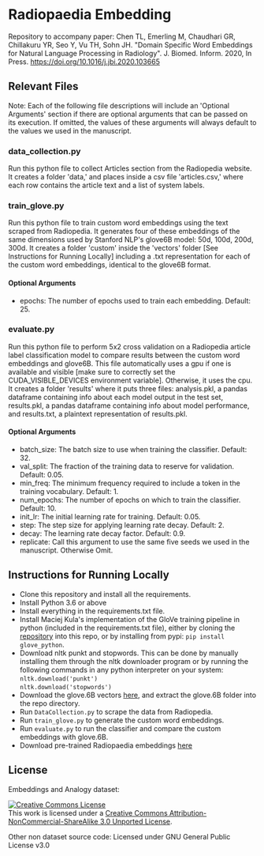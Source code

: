 # Radiopaedia Embedding
Repository to accompany paper: Chen TL, Emerling M, Chaudhari GR, Chillakuru YR, Seo Y, Vu TH, Sohn JH. "Domain Specific Word Embeddings for Natural Language Processing in Radiology". J. Biomed. Inform. 2020, In Press. https://doi.org/10.1016/j.jbi.2020.103665

## Relevant Files
Note: Each of the following file descriptions will include an 'Optional Arguments' section if there are optional arguments that can be passed on its execution. If omitted, the values of these arguments will always default to the values we used in the manuscript.

### data_collection.py
Run this python file to collect Articles section from the Radiopedia website. It creates a folder 'data,' and places inside a csv file 'articles.csv,' where each row contains the article text and a list of system labels.

### train_glove.py
Run this python file to train custom word embeddings using the text scraped from Radiopedia. It generates four of these embeddings of the same dimensions used by Stanford NLP's glove6B model: 50d, 100d, 200d, 300d. It creates a folder 'custom' inside the 'vectors' folder [See Instructions for Running Locally] including a .txt representation for each of the custom word embeddings, identical to the glove6B format.

#### Optional Arguments
* epochs: The number of epochs used to train each embedding. Default: 25.

### evaluate.py
Run this python file to perform 5x2 cross validation on a Radiopedia article label classification model to compare results between the custom word embeddings and glove6B. This file automatically uses a gpu if one is available and visible [make sure to correctly set the CUDA_VISIBLE_DEVICES environment variable]. Otherwise, it uses the cpu. It creates a folder 'results' where it puts three files: analysis.pkl, a pandas dataframe containing info about each model output in the test set, results.pkl, a pandas dataframe containing info about model performance, and results.txt, a plaintext representation of results.pkl.

#### Optional Arguments
* batch_size: The batch size to use when training the classifier. Default: 32.
* val_split: The fraction of the training data to reserve for validation. Default: 0.05.
* min_freq: The minimum frequency required to include a token in the training vocabulary. Default: 1.
* num_epochs: The number of epochs on which to train the classifier. Default: 10.
* init_lr: The initial learning rate for training. Default: 0.05.
* step: The step size for applying learning rate decay. Default: 2.
* decay: The learning rate decay factor. Default: 0.9.
* replicate: Call this argument to use the same five seeds we used in the manuscript. Otherwise Omit.

## Instructions for Running Locally
* Clone this repository and install all the requirements.
* Install Python 3.6 or above
* Install everything in the requirements.txt file.
* Install Maciej Kula's implementation of the GloVe training pipeline in python (included in the requirements.txt file), either by cloning the [repository](https://github.com/maciejkula/glove-python) into this repo, or by installing from pypi: `pip install glove_python`.
* Download nltk punkt and stopwords. This can be done by manually installing them through the nltk downloader program or by running the following commands in any python interpreter on your system:  
    `nltk.download('punkt')`  
    `nltk.download('stopwords')`
* Download the glove.6B vectors [here](http://nlp.stanford.edu/data/glove.6B.zip), and extract the glove.6B folder into the repo directory.
* Run `DataCollection.py` to scrape the data from Radiopedia.
* Run `train_glove.py` to generate the custom word embeddings.
* Run `evaluate.py` to run the classifier and compare the custom embeddings with glove.6B.
* Download pre-trained Radiopaedia embeddings [here](https://bit.ly/3e0t4lQ)

## License
Embeddings and Analogy dataset:

<a rel="license" href="http://creativecommons.org/licenses/by-nc-sa/3.0/"><img alt="Creative Commons License" style="border-width:0" src="https://i.creativecommons.org/l/by-nc-sa/3.0/88x31.png" /></a><br />This work is licensed under a <a rel="license" href="http://creativecommons.org/licenses/by-nc-sa/3.0/">Creative Commons Attribution-NonCommercial-ShareAlike 3.0 Unported License</a>.

Other non dataset source code:
Licensed under GNU General Public License v3.0
